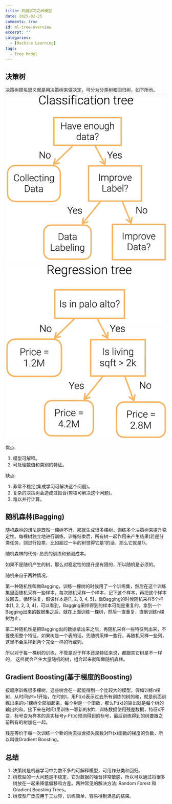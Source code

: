 ```yaml
---
title: 机器学习之树模型
date: 2025-02-25
comments: true
id: ml-tree-overview
excerpt: ""
categories:
  - [Machine Learning]
tags:
  - Tree Model
---
```


## 决策树

决策树顾名思义就是用决策树来做决定，可分为分类树和回归树，如下所示。
![1](/assets/img/2025-02-25-DecisionTree/1.png)
![2](/assets/img/2025-02-25-DecisionTree/2.png)

优点: 
1. 模型可解释。
2. 可处理数值和类别的特征。

缺点: 
1. 非常不稳定(集成学习可解决这个问题)。
2. 复杂的决策树会造成过拟合(剪枝可解决这个问题)。
3. 难以并行计算。

## 随机森林(Bagging)

随机森林的想法是既然一棵树不行，那就生成很多棵树。训练多个决策树来提升稳定性。每棵树独立地进行训练，训练结束后，所有树一起作用来产生结果(若是分类任务，则进行投票，比如超过一半的树觉得它是1的话，那么它就是1)。

随机森林的代价: 昂贵的训练和预测成本。

如果不是随机产生的树，那么对稳定性的提升是有限的，所以随机是必须的。

随机来自于两种情况。

第一种随机性叫做Bagging，训练一棵树的时候用了一个训练集，然后在这个训练集里面随机采样一些样本，每次随机采样一个样本，记下这个样本，再把这个样本放回去，循环往复，假设样本是[1, 2, 3, 4, 5]，做Bagging的时候随机采样5个样本[1, 2, 2, 3, 4]，可以看到，Bagging采样得到的样本可能是重复的。拿到一个Bagging出来的数据集之后，就在上面训练一棵树，然后一直重复，直到训练n棵树为止。

第二种随机性是把Bagging出的数据拿出来之后，再随机采样一些特征列出来，不要使用整个特征，如果树是一个表的话，先随机采样一些行，再随机采样一些列，这里不会采样到两个完全一样的行或列。

所以对于每一棵树的训练，不管是对于样本还是特征来说，都跟其它树是不一样的， 这样就会产生大量随机的树，组合起来就叫做随机森林。

## Gradient Boosting(基于梯度的Boosting)

按顺序训练很多棵树，这些树合在一起能得到一个比较大的模型。假如训练n棵树，从时间步t=1开始，在时刻t，用Ft(x)表示过去所有训练的树的和，就是前面训练出来的t-1棵树全部加起来，每个树是一个函数，那么Ft(x)的输出就是每个树的输出的和。接下来在时间t里训练一颗新的树ft，训练数据使用残差数据，特征x不变，标号变为样本的真实标号y-Ft(x)预测得到的标号，最后训练得到的树要跟之前所有的树加在一起。

残差等价于每一次训练一个新的树去拟合损失函数对Ft(x)函数的梯度的负数，所以叫做Gradient Boosting。

## 总结

1. 决策树是机器学习中为数不多的可解释模型，可用作分类和回归。
2. 树模型的一大问题是不稳定，它对数据的噪音非常敏感，所以可以通过将很多树放在一起来降低偏移和方差。两种常见的解决方法: Random Forest 和 Gradient Boosting Trees。
3. 树模型广泛应用于工业界，训练简单，容易得到满意的结果。
